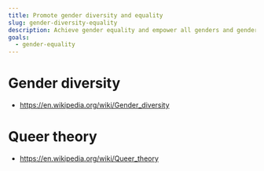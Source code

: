 ```yaml
---
title: Promote gender diversity and equality
slug: gender-diversity-equality
description: Achieve gender equality and empower all genders and gender diversity
goals:
  - gender-equality
---
```


# Gender diversity

- https://en.wikipedia.org/wiki/Gender_diversity

# Queer theory

- https://en.wikipedia.org/wiki/Queer_theory
